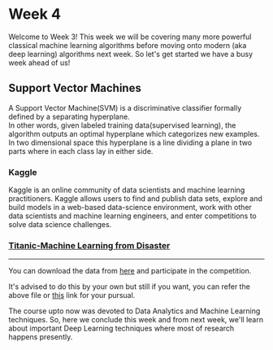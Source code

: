 # Week 4

Welcome to Week 3! This week we will be covering many more powerful classical machine learning algorithms before moving onto modern (aka deep learning) algorithms next week.
So let's get started we have a busy week ahead of us!

## Support Vector Machines
A Support Vector Machine(SVM) is a discriminative classifier formally defined by a separating hyperplane.<br/> 
In other words, given labeled training data(supervised learning), the algorithm outputs an optimal hyperplane which categorizes new examples. In two dimensional space this hyperplane is a line dividing a plane in two parts where in each class lay in either side.
### Kaggle
Kaggle is an online community of data scientists and machine learning practitioners. Kaggle allows users to find and publish data sets, explore and build models in a web-based data-science environment, work with other data scientists and machine learning engineers, and enter competitions to solve data science challenges.

### [Titanic-Machine Learning from Disaster](https://www.kaggle.com/c/titanic/overview)
***
You can download the data from [here](https://www.kaggle.com/c/titanic/data) and participate in the competition.

It's advised to do this by your own but still if you want, you can refer the above file or [this](https://colab.research.google.com/drive/1U57lxLQ2sMIv4j_YPRoCIVw78186iWn6?usp=sharing) link for your pursual. 

The course upto now was devoted to Data Analytics and Machine Learning techniques. So, here we conclude this week and from next week, we'll learn about important Deep Learning techniques where most of research happens presently.
